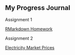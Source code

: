 ## My Progress Journal

Assignment 1

[RMarkdown Homework](https://pjournal.github.io/boun01-irmakdai/assignment1.html)

Assignment 2

[Electricity Market Prices](https://pjournal.github.io/boun01-irmakdai/assignment2.html)

